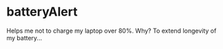 # batteryAlert
Helps me not to charge my laptop over 80%. Why? To extend longevity of my battery...

